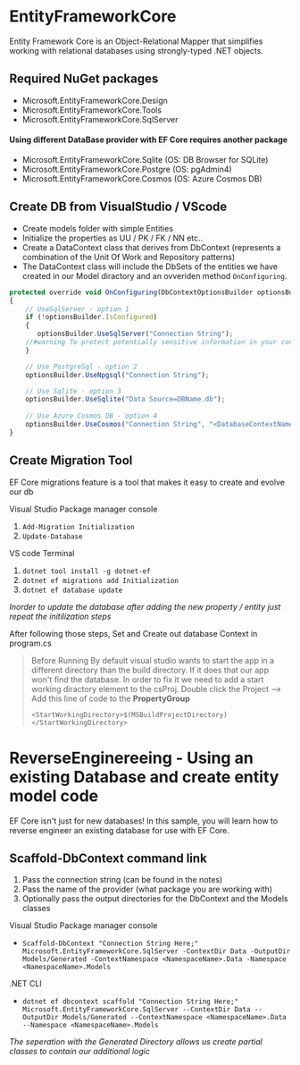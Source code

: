 # EntityFrameworkCore
Entity Framework Core is an Object-Relational Mapper that simplifies working with relational databases using strongly-typed .NET objects.

## Required NuGet packages
- Microsoft.EntityFrameworkCore.Design
- Microsoft.EntityFrameworkCore.Tools
- Microsoft.EntityFrameworkCore.SqlServer

#### Using different DataBase provider with EF Core requires another package
- Microsoft.EntityFrameworkCore.Sqlite (OS: DB Browser for SQLite)
- Microsoft.EntityFrameworkCore.Postgre (OS: pgAdmin4)
- Microsoft.EntityFrameworkCore.Cosmos (OS: Azure Cosmos DB)

## Create DB from VisualStudio / VScode
- Create models folder with simple Entities
- Initialize the properties as UU / PK / FK / NN etc..
- Create a DataContext class that derives from DbContext (represents a combination of the Unit Of Work and Repository patterns)
- The DataContext class will include the DbSets of the entities we have created in our Model diractory and an ovveriden method `OnConfiguring`.
```Javascript
protected override void OnConfiguring(DbContextOptionsBuilder optionsBuilder)
{
    // UseSqlServer - option 1
    if (!optionsBuilder.IsConfigured)
    {
       optionsBuilder.UseSqlServer("Connection String");
    //#warning To protect potentially sensitive information in your connection string, you should move it out of source code. You can avoid scaffolding the connection string by using the Name= syntax to read it from configuration - see https://go.microsoft.com/fwlink/?linkid=2131148. For more guidance on storing connection strings, see http://go.microsoft.com/fwlink/?LinkId=723263.
    }

    // Use PostgreSql - option 2
    optionsBuilder.UseNpgsql("Connection String");

    // Use Sqlite - option 3
    optionsBuilder.UseSqlite("Data Source=DBName.db");
    
    // Use Azure Cosmos DB - option 4
    optionsBuilder.UseCosmos("Connection String", "<DatabaseContextName>");
}
```
  
## Create Migration Tool 
EF Core migrations feature is a tool that makes it easy to create and evolve our db

Visual Studio Package manager console
  1. `Add-Migration Initialization`
  2. `Update-Database`
  
VS code Terminal
  1. `dotnet tool install -g dotnet-ef`
  2. `dotnet ef migrations add Initialization`
  3. `dotnet ef database update`

*Inorder to update the database after adding the new property / entity just repeat the initilization steps*

After following those steps, Set and Create out database Context in program.cs
> Before Running 
> By default visual studio wants to start the app in a different directory than the build directory. If it does that our app won't find the database. In order to fix it we need to add a start working diractory element to the csProj.
> Double click the Project --> Add this line of code to the **PropertyGroup**
>
> `<StartWorkingDirectory>$(MSBuildProjectDirectory)</StartWorkingDirectory>`

# ReverseEnginereeing - Using an existing Database and create entity model code
EF Core isn't just for new databases! In this sample, you will learn how to reverse engineer an existing database for use with EF Core.
## Scaffold-DbContext command link
  1. Pass the connection string (can be found in the notes)
  2. Pass the name of the provider (what package you are working with)
  3. Optionally pass the output directories for the DbContext and the Models classes
 
Visual Studio Package manager console
- `Scaffold-DbContext "Connection String Here;" Microsoft.EntityFrameworkCore.SqlServer -ContextDir Data -OutputDir Models/Generated -ContextNamespace <NamespaceName>.Data -Namespace <NamespaceName>.Models`

.NET CLI
- `dotnet ef dbcontext scaffold "Connection String Here;" Microsoft.EntityFrameworkCore.SqlServer --ContextDir Data --OutputDir Models/Generated --ContextNamespace <NamespaceName>.Data --Namespace <NamespaceName>.Models`

*The seperation with the Generated Directory allows us create partial classes to contain our additional logic*
